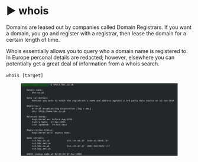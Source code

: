 # ▶️ whois

Domains are leased out by companies called Domain Registrars. If you want a domain, you go and register with a registrar, then lease the domain for a certain length of time.

Whois essentially allows you to query who a domain name is registered to. In Europe personal details are redacted; however, elsewhere you can potentially get a great deal of information from a whois search.

`whois [target]`

<figure><img src="../.gitbook/assets/image (1) (1).png" alt=""><figcaption></figcaption></figure>

